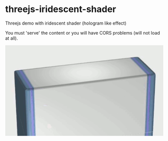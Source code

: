 # threejs-iridescent-shader
Threejs demo with iridescent shader (hologram like effect)

You must 'serve' the content or you will have CORS problems (will not load at all).

![](preview.gif)